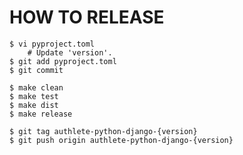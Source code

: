 HOW TO RELEASE
==============

    $ vi pyproject.toml
        # Update 'version'.
    $ git add pyproject.toml
    $ git commit

    $ make clean
    $ make test
    $ make dist
    $ make release

    $ git tag authlete-python-django-{version}
    $ git push origin authlete-python-django-{version}
